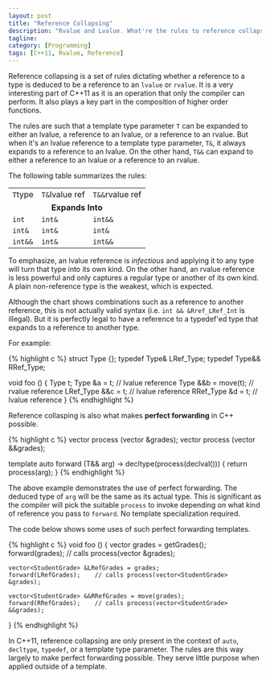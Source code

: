 ```yaml
---
layout: post
title: "Reference Collapsing"
description: "Rvalue and Lvalue. What're the rules to reference collapsing?"
tagline:
category: [Programming]
tags: [C++11, Rvalue, Reference]
---
```


Reference collapsing is a set of rules dictating
whether a reference to a type is deduced to be a reference to an `lvalue` or `rvalue`.
It is a very interesting part of C++11 as it is an operation that only the compiler can perform.
It also plays a key part in the composition of higher order functions.

The rules are such that a template type parameter `T` can be expanded to
either an lvalue, a reference to an lvalue, or a reference to an rvalue.
But when it's an lvalue reference to a template type parameter, `T&`,
it always expands to a reference to an lvalue.
On the other hand, `T&&` can expand to either a reference to an lvalue or
a reference to an rvalue.

The following table summarizes the rules:

<table class="table table-condensed table-bordered" style="width: 400px;">
<tr class="success">
<td><code>T</code><span class="label pull-right">type</span></td>
<td><code>T&amp;</code><span class="label pull-right">lvalue ref</span></td>
<td><code>T&amp;&amp;</code><span class="label pull-right">rvalue ref</span></td>
</tr>
<tr class="info">
<td colspan="3" style="text-align: center;">
<strong>Expands Into</strong>
</td>
</tr>
<tr>
<td><code>int</code></td>
<td><code>int&amp;</code></td>
<td><code>int&amp;&amp;</code></td>
</tr>
<tr>
<td><code>int&amp;</code></td>
<td><code>int&amp;</code></td>
<td><code>int&amp;</code></td>
</tr>
<tr>
<td><code>int&amp;&amp;</code></td>
<td><code>int&amp;</code></td>
<td><code>int&amp;&amp;</code></td>
</tr>
</table>

To emphasize, an lvalue reference is *infectious* and applying it to any type
will turn that type into its own kind.
On the other hand, an rvalue reference is less powerful and only captures
a regular type or another of its own kind.
A plain non-reference type is the weakest, which is expected.

Although the chart shows combinations such as a reference to
another reference, this is not actually valid syntax
(i.e. `int && &Rref_LRef_Int` is illegal).
But it is perfectly legal to have a reference to a typedef'ed type that
expands to a reference to another type.

For example:

{% highlight c %}
struct Type {};
typedef Type&  LRef_Type;
typedef Type&& RRef_Type;

void foo () {
    Type        t;
    Type       &a = t;          // lvalue reference
    Type      &&b = move(t);    // rvalue reference
    LRef_Type &&c = t;          // lvalue reference
    RRef_Type  &d = t;          // lvalue reference
}
{% endhighlight %}

Reference collasping is also what makes **perfect forwarding** in C++ possible.

{% highlight c %}
vector<Result> process (vector<StudentGrade> &grades);
vector<Result> process (vector<StudentGrade> &&grades);

template <typename T>
auto forward (T&& arg) -> decltype(process(declval<T>())) {
    return process(arg);
}
{% endhighlight %}

The above example demonstrates the use of perfect forwarding.
The deduced type of `arg` will be the same as its actual type.
This is significant as the compiler will pick the suitable `process`
to invoke depending on what kind of reference you pass to `forward`.
No template specialization required.

The code below shows some uses of such perfect forwarding templates.

{% highlight c %}
void foo () {
    vector<StudentGrade> grades = getGrades();
    forward(grades);        // calls process(vector<StudentGrade> &grades);

    vector<StudentGrade> &LRefGrades = grades;
    forward(LRefGrades);    // calls process(vector<StudentGrade> &grades);

    vector<StudentGrade> &&RRefGrades = move(grades);
    forward(RRefGrades);    // calls process(vector<StudentGrade> &&grades);
}
{% endhighlight %}

In C++11, reference collapsing are only present in the context of
`auto`, `decltype`, `typedef`, or a template type parameter.
The rules are this way largely to make perfect forwarding possible.
They serve little purpose when applied outside of a template.

